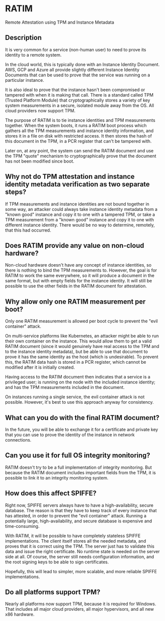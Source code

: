 # RATIM 
Remote Attestation using TPM and Instance Metadata

## Description 
It is very common for a service (non-human user) to need to prove its identity to a remote system. 

In the cloud world, this is typically done with an Instance Identity Document. AWS, GCP and Azure all provide slightly different Instance Identity Documents that can be used to prove that the service was running on a particular instance. 

It is also ideal to prove that the instance hasn't been compromised or tampered with when it is making that call. There is a standard called TPM (Trusted Platform Module) that cryptographically stores a variety of key system measurements in a secure, isolated module away from the OS. All cloud providers now support TPM. 

The purpose of RATIM is to tie instance identities and TPM measurements together. When the system boots, it runs a RATIM boot process which gathers all the TPM measurements and instance identity information, and stores it in a file on disk with restricted access. It then stores the hash of this document in the TPM, in a PCR register that can't be tampered with. 

Later on, at any point, the system can send the RATIM document and use the TPM "quote" mechanism to cryptographically prove that the document has not been modified since boot. 

## Why not do TPM attestation and instance identity metadata verification as two separate steps? 
If TPM measurements and instance identities are not bound together in some way, an attacker could always take instance identity metadata from a "known good" instance and copy it to one with a tampered TPM, or take a TPM measurement from a "known good" instance and copy it to one with different instance identity. There would be no way to determine, remotely, that this had occurred. 

## Does RATIM provide any value on non-cloud hardware? 
Non-cloud hardware doesn't have any concept of instance identities, so there is nothing to bind the TPM measurements to. However, the goal is for RATIM to work the same everywhere, so it will produce a document in the same format, but with empty fields for the instance identity. It will still be possible to use the other fields in the RATIM document for attestation.

## Why allow only one RATIM measurement per boot?
Only one RATIM measurement is allowed per boot cycle to prevent the "evil container" attack. 

On multi-service platforms like Kubernetes, an attacker might be able to run their own container on the instance. This would allow them to get a valid RATIM document (since it would genuinely have real access to the TPM and to the instance identity metadata), but be able to use that document to prove it has the same identity as the host (which is undesirable). To prevent this, the RATIM data hash is stored in a PCR register, which cannot be modified after it is initially created. 

Having access to the RATIM document then indicates that a service is a privileged user; is running on the node with the included instance identity; and has the TPM measurements included in the document. 

On instances running a single service, the evil container attack is not possible. However, it's best to use this approach anyway for consistency. 

## What can you do with the final RATIM document? 
In the future, you will be able to exchange it for a certificate and private key that you can use to prove the identity of the instance in network connections. 

## Can you use it for full OS integrity monitoring?
RATIM doesn't try to be a full implementation of integrity monitoring. But because the RATIM document includes important fields from the TPM, it is possible to link it to an integrity monitoring system. 

## How does this affect SPIFFE? 
Right now, SPIFFE servers always have to have a high-availability, secure database. The reason is that they have to keep track of every instance that has attested, in order to prevent the "evil container" attack. Running a potentially large, high-availability, and secure database is expensive and time-consuming. 

With RATIM, it will be possible to have completely stateless SPIFFE implementations. The client itself stores all the needed metadata, and proves that it is correct using the TPM. The server just has to validate this data and issue the right certificate. No runtime state is needed on the server side at all. Of course, the server still needs configuration information, and the root signing keys to be able to sign certificates. 

Hopefully, this will lead to simpler, more scalable, and more reliable SPIFFE implementations. 

## Do all platforms support TPM? 
Nearly all platforms now support TPM, because it is required for Windows. That includes all major cloud providers, all major hypervisors, and all new x86 hardware. 

